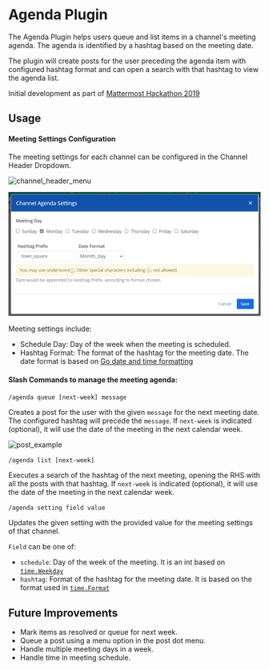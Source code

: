 # Agenda Plugin

The Agenda Plugin helps users queue and list items in a channel's meeting agenda. The agenda is identified by a hashtag based on the meeting date.

The plugin will create posts for the user preceding the agenda item with configured hashtag format and can open a search with that hashtag to view the agenda list. 

Initial development as part of [Mattermost Hackathon 2019](https://github.com/mattermost/mattermost-hackathon-nov2019)

## Usage

#### Meeting Settings Configuration

The meeting settings for each channel can be configured in the Channel Header Dropdown.

![channel_header_menu](./assets/channelHeaderDropdown.png)

![settings_dialog](./assets/settingsDialog.png)

Meeting settings include:

- Schedule Day: Day of the week when the meeting is scheduled.
- Hashtag Format: The format of the hashtag for the meeting date. The date format is based on [Go date and time formatting](https://yourbasic.org/golang/format-parse-string-time-date-example/#standard-time-and-date-formats)

#### Slash Commands to manage the meeting agenda:

```
/agenda queue [next-week] message
```
Creates a post for the user with the given `message` for the next meeting date. The configured hashtag will precede the `message`.
If `next-week` is indicated (optional), it will use the date of the meeting in the next calendar week. 

![post_example](./assets/postExample.png)

```
/agenda list [next-week]
```
Executes a search of the hashtag of the next meeting, opening the RHS with all the posts with that hashtag. 
If `next-week` is indicated (optional), it will use the date of the meeting in the next calendar week. 

```
/agenda setting field value
```
Updates the given setting with the provided value for the meeting settings of that channel. 

`Field` can be one of:

- `schedule`: Day of the week of the meeting. It is an int based on [`time.Weekday`](https://golang.org/pkg/time/#Weekday)
- `hashtag`: Format of the hashtag for the meeting date. It is based on the format used in [`time.Format`](https://golang.org/pkg/time/#Time.Format)

## Future Improvements

- Mark items as resolved or queue for next week. 
- Queue a post using a menu option in the post dot menu. 
- Handle multiple meeting days in a week.
- Handle time in meeting schedule. 
